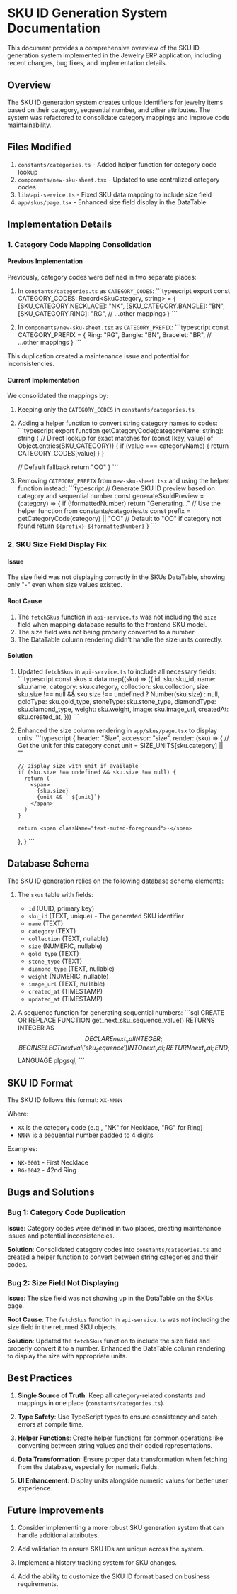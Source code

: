 # SKU ID Generation System Documentation

This document provides a comprehensive overview of the SKU ID generation system implemented in the Jewelry ERP application, including recent changes, bug fixes, and implementation details.

## Overview

The SKU ID generation system creates unique identifiers for jewelry items based on their category, sequential number, and other attributes. The system was refactored to consolidate category mappings and improve code maintainability.

## Files Modified

1. `constants/categories.ts` - Added helper function for category code lookup
2. `components/new-sku-sheet.tsx` - Updated to use centralized category codes
3. `lib/api-service.ts` - Fixed SKU data mapping to include size field
4. `app/skus/page.tsx` - Enhanced size field display in the DataTable

## Implementation Details

### 1. Category Code Mapping Consolidation

#### Previous Implementation

Previously, category codes were defined in two separate places:

1. In `constants/categories.ts` as `CATEGORY_CODES`:
   \`\`\`typescript
   export const CATEGORY_CODES: Record<SkuCategory, string> = {
     [SKU_CATEGORY.NECKLACE]: "NK",
     [SKU_CATEGORY.BANGLE]: "BN",
     [SKU_CATEGORY.RING]: "RG",
     // ...other mappings
   }
   \`\`\`

2. In `components/new-sku-sheet.tsx` as `CATEGORY_PREFIX`:
   \`\`\`typescript
   const CATEGORY_PREFIX = {
     Ring: "RG",
     Bangle: "BN",
     Bracelet: "BR",
     // ...other mappings
   }
   \`\`\`

This duplication created a maintenance issue and potential for inconsistencies.

#### Current Implementation

We consolidated the mappings by:

1. Keeping only the `CATEGORY_CODES` in `constants/categories.ts`
2. Adding a helper function to convert string category names to codes:
   \`\`\`typescript
   export function getCategoryCode(categoryName: string): string {
     // Direct lookup for exact matches
     for (const [key, value] of Object.entries(SKU_CATEGORY)) {
       if (value === categoryName) {
         return CATEGORY_CODES[value]
       }
     }
     
     // Default fallback
     return "OO"
   }
   \`\`\`
3. Removing `CATEGORY_PREFIX` from `new-sku-sheet.tsx` and using the helper function instead:
   \`\`\`typescript
   // Generate SKU ID preview based on category and sequential number
   const generateSkuIdPreview = (category) => {
     if (!formattedNumber) return "Generating..."
     // Use the helper function from constants/categories.ts
     const prefix = getCategoryCode(category) || "OO" // Default to "OO" if category not found
     return `${prefix}-${formattedNumber}`
   }
   \`\`\`

### 2. SKU Size Field Display Fix

#### Issue

The size field was not displaying correctly in the SKUs DataTable, showing only "-" even when size values existed.

#### Root Cause

1. The `fetchSkus` function in `api-service.ts` was not including the `size` field when mapping database results to the frontend SKU model.
2. The size field was not being properly converted to a number.
3. The DataTable column rendering didn't handle the size units correctly.

#### Solution

1. Updated `fetchSkus` in `api-service.ts` to include all necessary fields:
   \`\`\`typescript
   const skus = data.map((sku) => ({
     id: sku.sku_id,
     name: sku.name,
     category: sku.category,
     collection: sku.collection,
     size: sku.size !== null && sku.size !== undefined ? Number(sku.size) : null,
     goldType: sku.gold_type,
     stoneType: sku.stone_type,
     diamondType: sku.diamond_type,
     weight: sku.weight,
     image: sku.image_url,
     createdAt: sku.created_at,
   }))
   \`\`\`

2. Enhanced the size column rendering in `app/skus/page.tsx` to display units:
   \`\`\`typescript
   {
     header: "Size",
     accessor: "size",
     render: (sku) => {
       // Get the unit for this category
       const unit = SIZE_UNITS[sku.category] || ""

       // Display size with unit if available
       if (sku.size !== undefined && sku.size !== null) {
         return (
           <span>
             {sku.size}
             {unit && ` ${unit}`}
           </span>
         )
       }

       return <span className="text-muted-foreground">-</span>
     },
   }
   \`\`\`

## Database Schema

The SKU ID generation relies on the following database schema elements:

1. The `skus` table with fields:
   - `id` (UUID, primary key)
   - `sku_id` (TEXT, unique) - The generated SKU identifier
   - `name` (TEXT)
   - `category` (TEXT)
   - `collection` (TEXT, nullable)
   - `size` (NUMERIC, nullable)
   - `gold_type` (TEXT)
   - `stone_type` (TEXT)
   - `diamond_type` (TEXT, nullable)
   - `weight` (NUMERIC, nullable)
   - `image_url` (TEXT, nullable)
   - `created_at` (TIMESTAMP)
   - `updated_at` (TIMESTAMP)

2. A sequence function for generating sequential numbers:
   \`\`\`sql
   CREATE OR REPLACE FUNCTION get_next_sku_sequence_value()
   RETURNS INTEGER AS $$
   DECLARE
     next_val INTEGER;
   BEGIN
     SELECT nextval('sku_sequence') INTO next_val;
     RETURN next_val;
   END;
   $$ LANGUAGE plpgsql;
   \`\`\`

## SKU ID Format

The SKU ID follows this format: `XX-NNNN`

Where:
- `XX` is the category code (e.g., "NK" for Necklace, "RG" for Ring)
- `NNNN` is a sequential number padded to 4 digits

Examples:
- `NK-0001` - First Necklace
- `RG-0042` - 42nd Ring

## Bugs and Solutions

### Bug 1: Category Code Duplication

**Issue**: Category codes were defined in two places, creating maintenance issues and potential inconsistencies.

**Solution**: Consolidated category codes into `constants/categories.ts` and created a helper function to convert between string categories and their codes.

### Bug 2: Size Field Not Displaying

**Issue**: The size field was not showing up in the DataTable on the SKUs page.

**Root Cause**: The `fetchSkus` function in `api-service.ts` was not including the size field in the returned SKU objects.

**Solution**: Updated the `fetchSkus` function to include the size field and properly convert it to a number. Enhanced the DataTable column rendering to display the size with appropriate units.

## Best Practices

1. **Single Source of Truth**: Keep all category-related constants and mappings in one place (`constants/categories.ts`).

2. **Type Safety**: Use TypeScript types to ensure consistency and catch errors at compile time.

3. **Helper Functions**: Create helper functions for common operations like converting between string values and their coded representations.

4. **Data Transformation**: Ensure proper data transformation when fetching from the database, especially for numeric fields.

5. **UI Enhancement**: Display units alongside numeric values for better user experience.

## Future Improvements

1. Consider implementing a more robust SKU generation system that can handle additional attributes.

2. Add validation to ensure SKU IDs are unique across the system.

3. Implement a history tracking system for SKU changes.

4. Add the ability to customize the SKU ID format based on business requirements.
